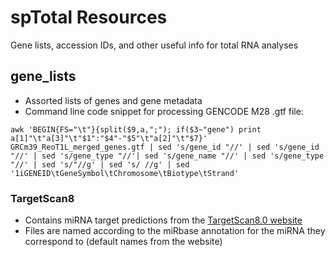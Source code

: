 # spTotal Resources
Gene lists, accession IDs, and other useful info for total RNA analyses

## gene_lists
- Assorted lists of genes and gene metadata
- Command line code snippet for processing GENCODE M28 .gtf file:
```
awk 'BEGIN{FS="\t"}{split($9,a,";"); if($3~"gene") print a[1]"\t"a[3]"\t"$1":"$4"-"$5"\t"a[2]"\t"$7}' GRCm39_ReoT1L_merged_genes.gtf | sed 's/gene_id "//' | sed 's/gene_id "//' | sed 's/gene_type "//'| sed 's/gene_name "//' | sed 's/gene_type "//' | sed 's/"//g' | sed 's/ //g' | sed '1iGENEID\tGeneSymbol\tChromosome\tBiotype\tStrand'
```

### TargetScan8
- Contains miRNA target predictions from the [TargetScan8.0 website](http://www.targetscan.org/mmu_80/)
- Files are named according to the miRbase annotation for the miRNA they correspond to (default names from the website)
